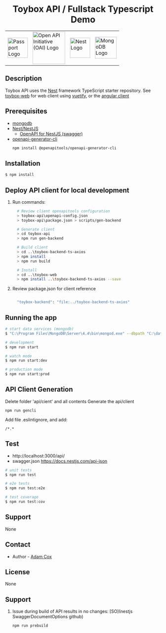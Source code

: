 <h1 align="center">Toybox API / Fullstack Typescript Demo</h1>

<table style="margin-left:auto;margin-right:auto">
    <tr>
        <td vlign="center"><a href="https://github.com/jaredhanson/passport/" target="blank"><img src="https://bestofjs.org/logos/passport.svg" width="65" alt="Passport Logo" /></a></td>
        <td vlign="center"><a href="http://https://www.openapis.org/" target="blank"><img src="https://static.cdnlogo.com/logos/o/27/openapi.svg" width="105" alt="Open API Initiative (OAI) Logo" /></a></td>
        <td vlign="center"><a href="http://nestjs.com/" target="blank"><img src="https://static.cdnlogo.com/logos/n/57/nestjs.svg" width="65" alt="Nest Logo" /></a></td>
        <td vlign="center"><a href="http://mongodb.com/" target="blank"><img src="https://github.com/mongodb-js/leaf/blob/master/dist/mongodb-leaf_256x256.png?raw=true" width="70" alt="MongoDB Logo" /></a></td>
    </tr>
</table>

<!--
[circleci-image]: https://img.shields.io/circleci/build/github/nestjs/nest/master?token=abc123def456
[circleci-url]: https://circleci.com/gh/nestjs/nest

  <p align="center">A progressive <a href="http://nodejs.org" target="_blank">Node.js</a> framework for building efficient and scalable server-side applications.</p>
    <p align="center">
<a href="https://www.npmjs.com/~nestjscore" target="_blank"><img src="https://img.shields.io/npm/v/@nestjs/core.svg" alt="NPM Version" /></a>
<a href="https://www.npmjs.com/~nestjscore" target="_blank"><img src="https://img.shields.io/npm/l/@nestjs/core.svg" alt="Package License" /></a>
<a href="https://www.npmjs.com/~nestjscore" target="_blank"><img src="https://img.shields.io/npm/dm/@nestjs/common.svg" alt="NPM Downloads" /></a>
<a href="https://circleci.com/gh/nestjs/nest" target="_blank"><img src="https://img.shields.io/circleci/build/github/nestjs/nest/master" alt="CircleCI" /></a>
<a href="https://coveralls.io/github/nestjs/nest?branch=master" target="_blank"><img src="https://coveralls.io/repos/github/nestjs/nest/badge.svg?branch=master#9" alt="Coverage" /></a>
<a href="https://discord.gg/G7Qnnhy" target="_blank"><img src="https://img.shields.io/badge/discord-online-brightgreen.svg" alt="Discord"/></a>
<a href="https://opencollective.com/nest#backer" target="_blank"><img src="https://opencollective.com/nest/backers/badge.svg" alt="Backers on Open Collective" /></a>
<a href="https://opencollective.com/nest#sponsor" target="_blank"><img src="https://opencollective.com/nest/sponsors/badge.svg" alt="Sponsors on Open Collective" /></a>
  <a href="https://paypal.me/kamilmysliwiec" target="_blank"><img src="https://img.shields.io/badge/Donate-PayPal-ff3f59.svg"/></a>
    <a href="https://opencollective.com/nest#sponsor"  target="_blank"><img src="https://img.shields.io/badge/Support%20us-Open%20Collective-41B883.svg" alt="Support us"></a>
  <a href="https://twitter.com/nestframework" target="_blank"><img src="https://img.shields.io/twitter/follow/nestframework.svg?style=social&label=Follow"></a>
</p>-->

## Description

Toybox API uses the [Nest](https://github.com/nestjs/nest) framework TypeScript starter repository. See [toybox-web](http://github.com/abcox/toybox-web) for web client using [vuetify](http://vuetifyjs.com), or the [angular client](http://github.com/abcox/toybox-web-ng)

## Prerequisites

- [mongodb](https://docs.mongodb.com/guides/server/install/)
- [Nest/NestJS](https://docs.nestjs.com/)
  - [OpenAPI for NestJS (swagger)](https://docs.nestjs.com/openapi/introduction)
- [openapi-generator-cli](https://www.npmjs.com/package/@openapitools/openapi-generator-cli)
  ```bash
  npm install @openapitools/openapi-generator-cli
  ```

## Installation

```bash
$ npm install
```

## Deploy API client for local development

1. Run commands:

   ```bash
     # Review client openapitools configuration
     > toybox-api\openapi-config.json
     > toybox-api\package.json > scripts/gen-backend

     # Generate client
     > cd toybox-api
     > npm run gen-backend

     # Build client
     > cd ..\toybox-backend-ts-axios
     > npm install
     > npm run build

     # Install
     > cd ..\toybox-web
     > npm install ..\toybox-backend-ts-axios --save

   ```

2. Review package.json for client reference

   ```bash

     "toybox-backend": "file:../toybox-backend-ts-axios"

   ```

## Running the app

```bash
# start data services (mongodb)
$ "C:\Program Files\MongoDB\Server\4.4\bin\mongod.exe" --dbpath "C:\data\toybox"

# development
$ npm run start

# watch mode
$ npm run start:dev

# production mode
$ npm run start:prod
```

## API Client Generation

Delete folder 'api/cient' and all contents
Generate the api/client

```
npm run gencli
```

Add file .eslintignore, and add:

```
/*.*
```

## Test

- http://localhost:3000/api/
- swagger.json https://docs.nestjs.com/api-json

```bash
# unit tests
$ npm run test

# e2e tests
$ npm run test:e2e

# test coverage
$ npm run test:cov
```

## Support

None

## Contact

- Author - [Adam Cox](http://linkedin.com/in/adamcox27)

## License

None

## Support

1. Issue during build of API results in no changes: [SO](nestjs SwaggerDocumentOptions github)
   ```
   npm run prebuild
   ```
